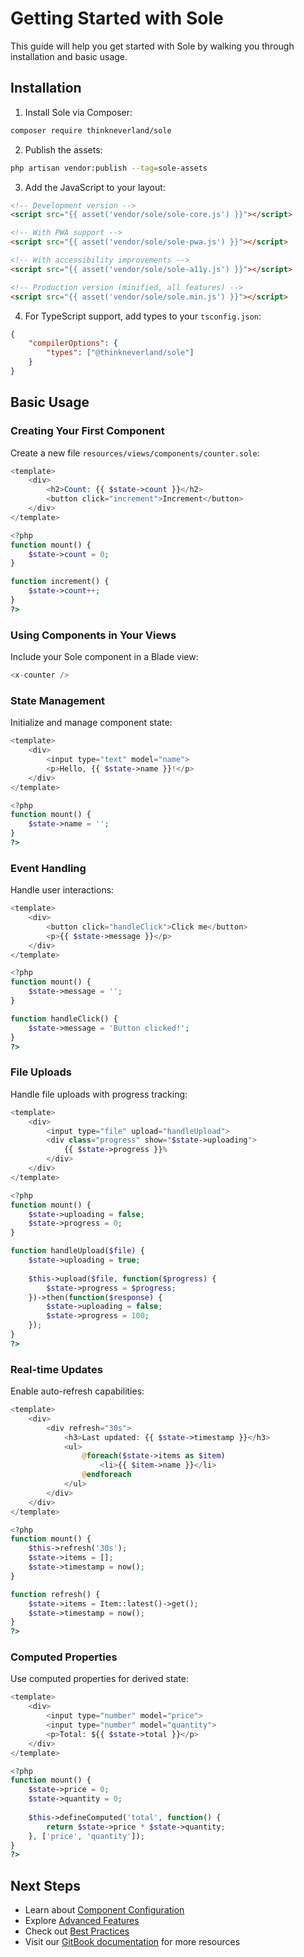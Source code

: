 # Getting Started with Sole

This guide will help you get started with Sole by walking you through installation and basic usage.

## Installation

1. Install Sole via Composer:

```bash
composer require thinkneverland/sole
```

2. Publish the assets:

```bash
php artisan vendor:publish --tag=sole-assets
```

3. Add the JavaScript to your layout:

```html
<!-- Development version -->
<script src="{{ asset('vendor/sole/sole-core.js') }}"></script>

<!-- With PWA support -->
<script src="{{ asset('vendor/sole/sole-pwa.js') }}"></script>

<!-- With accessibility improvements -->
<script src="{{ asset('vendor/sole/sole-a11y.js') }}"></script>

<!-- Production version (minified, all features) -->
<script src="{{ asset('vendor/sole/sole.min.js') }}"></script>
```

4. For TypeScript support, add types to your `tsconfig.json`:

```json
{
    "compilerOptions": {
        "types": ["@thinkneverland/sole"]
    }
}
```

## Basic Usage

### Creating Your First Component

Create a new file `resources/views/components/counter.sole`:

```php
<template>
    <div>
        <h2>Count: {{ $state->count }}</h2>
        <button click="increment">Increment</button>
    </div>
</template>

<?php
function mount() {
    $state->count = 0;
}

function increment() {
    $state->count++;
}
?>
```

### Using Components in Your Views

Include your Sole component in a Blade view:

```php
<x-counter />
```

### State Management

Initialize and manage component state:

```php
<template>
    <div>
        <input type="text" model="name">
        <p>Hello, {{ $state->name }}!</p>
    </div>
</template>

<?php
function mount() {
    $state->name = '';
}
?>
```

### Event Handling

Handle user interactions:

```php
<template>
    <div>
        <button click="handleClick">Click me</button>
        <p>{{ $state->message }}</p>
    </div>
</template>

<?php
function mount() {
    $state->message = '';
}

function handleClick() {
    $state->message = 'Button clicked!';
}
?>
```

### File Uploads

Handle file uploads with progress tracking:

```php
<template>
    <div>
        <input type="file" upload="handleUpload">
        <div class="progress" show="$state->uploading">
            {{ $state->progress }}%
        </div>
    </div>
</template>

<?php
function mount() {
    $state->uploading = false;
    $state->progress = 0;
}

function handleUpload($file) {
    $state->uploading = true;
    
    $this->upload($file, function($progress) {
        $state->progress = $progress;
    })->then(function($response) {
        $state->uploading = false;
        $state->progress = 100;
    });
}
?>
```

### Real-time Updates

Enable auto-refresh capabilities:

```php
<template>
    <div>
        <div refresh="30s">
            <h3>Last updated: {{ $state->timestamp }}</h3>
            <ul>
                @foreach($state->items as $item)
                    <li>{{ $item->name }}</li>
                @endforeach
            </ul>
        </div>
    </div>
</template>

<?php
function mount() {
    $this->refresh('30s');
    $state->items = [];
    $state->timestamp = now();
}

function refresh() {
    $state->items = Item::latest()->get();
    $state->timestamp = now();
}
?>
```

### Computed Properties

Use computed properties for derived state:

```php
<template>
    <div>
        <input type="number" model="price">
        <input type="number" model="quantity">
        <p>Total: ${{ $state->total }}</p>
    </div>
</template>

<?php
function mount() {
    $state->price = 0;
    $state->quantity = 0;
    
    $this->defineComputed('total', function() {
        return $state->price * $state->quantity;
    }, ['price', 'quantity']);
}
?>
```

## Next Steps

- Learn about [Component Configuration](configuration.md)
- Explore [Advanced Features](advanced-features.md)
- Check out [Best Practices](best-practices.md)
- Visit our [GitBook documentation](https://thinkneverland.gitbook.io/sole/) for more resources
